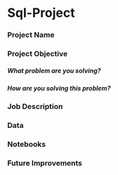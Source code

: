 # Sql-Project

### Project Name

### Project Objective
##### What problem are you solving?
##### How are you solving this problem?

### Job Description

### Data

### Notebooks

### Future Improvements
